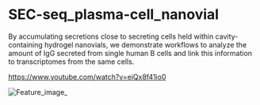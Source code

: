 # SEC-seq_plasma-cell_nanovial
By accumulating secretions close to secreting cells held within cavity-containing hydrogel nanovials, we demonstrate workflows to analyze the amount of IgG secreted from single human B cells and link this information to transcriptomes from the same cells. 

https://www.youtube.com/watch?v=eiQx8f41io0



![Feature_image_](https://github.com/Rene2718/SEC-seq_plasma-cell_nanovial/assets/36836205/092f099e-9626-48c5-8eb5-6ad5822d05e7)

